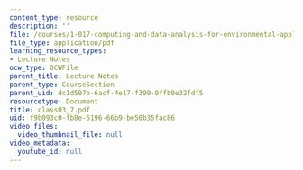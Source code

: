 ```yaml
---
content_type: resource
description: ''
file: /courses/1-017-computing-and-data-analysis-for-environmental-applications-fall-2003/f9b093c0fb8e619666b9be50b35fac86_class03_7.pdf
file_type: application/pdf
learning_resource_types:
- Lecture Notes
ocw_type: OCWFile
parent_title: Lecture Notes
parent_type: CourseSection
parent_uid: dc1d597b-6acf-4e17-f390-0ffb0e32fdf5
resourcetype: Document
title: class03_7.pdf
uid: f9b093c0-fb8e-6196-66b9-be50b35fac86
video_files:
  video_thumbnail_file: null
video_metadata:
  youtube_id: null
---
```

